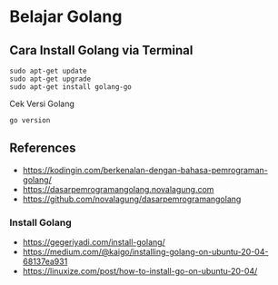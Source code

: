 # Belajar Golang

## Cara Install Golang via Terminal

```
sudo apt-get update
sudo apt-get upgrade
sudo apt-get install golang-go
```

Cek Versi Golang

```
go version
```

## References

- https://kodingin.com/berkenalan-dengan-bahasa-pemrograman-golang/
- https://dasarpemrogramangolang.novalagung.com
- https://github.com/novalagung/dasarpemrogramangolang

### Install Golang

- https://gegeriyadi.com/install-golang/
- https://medium.com/@kaigo/installing-golang-on-ubuntu-20-04-68137ea931
- https://linuxize.com/post/how-to-install-go-on-ubuntu-20-04/
